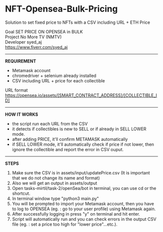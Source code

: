 # NFT-Opensea-Bulk-Pricing
Solution to set fixed price to NFTs with a CSV including URL + ETH Price 


Goal				SET PRICE ON OPENSEA in BULK</br>
Project			No More TV (NMTV)</br>
Developer		syed_aj</br>
						https://www.fiverr.com/syed_aj</br>

---------------

<strong>REQUIREMENT</strong></br>

- Metamask account
- chromedriver + selenium already installed
- CSV including URL + price for each collectible

URL format</br>
https://opensea.io/assets/[SMART_CONTRACT_ADDRESS]/[COLLECTIBLE_ID]

----------------

<strong>HOW IT WORKS</strong></br>

- the script run each URL from the CSV
- it detects if collectibles is new to SELL or if already in SELL LOWER mode.
- after adding PRICE, it'll confirm METAMASK automatically
- if SELL LOWER mode, it'll  automatically check if price if not lower, then ignore the collectible and report the error in CSV ouput.

----------------

<strong>STEPS</strong></br>
01. Make sure the CSV is in assets/input/updatePrice.csv (It is important that we do not change its name and format)
02. Also we will get an output in assets/output
03. Open tasks-mirtil/task-2/openSea/bot in terminal, you can use cd or the shortcut.
04. In terminal window type "python3 main.py"
05. You will be prompted to import your Metamask account, then you have to log to OPENSEA (eg. : go to your user profile) using Metamask again.
06. After successfully logging in press "y" on terminal and hit enter.
07. Script will automatically run and you can check errors in the output CSV file (eg. : set a price too high for "lower price"...etc.).
